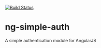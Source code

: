 [![Build Status](https://travis-ci.org/AllegiantAir/ng-simple-auth.svg?branch=master)](https://travis-ci.org/AllegiantAir/ng-simple-auth)

ng-simple-auth
==============

A simple authentication module for AngularJS
